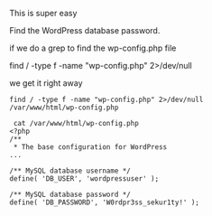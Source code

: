 
This is super easy 

Find the WordPress database password.

if we do a grep to find the wp-config.php file

find / -type f -name "wp-config.php" 2>/dev/null

we get it right away 

```
find / -type f -name "wp-config.php" 2>/dev/null
/var/www/html/wp-config.php
```

```
 cat /var/www/html/wp-config.php
<?php
/**
 * The base configuration for WordPress
...

/** MySQL database username */
define( 'DB_USER', 'wordpressuser' );

/** MySQL database password */
define( 'DB_PASSWORD', 'W0rdpr3ss_sekur1ty!' );
```